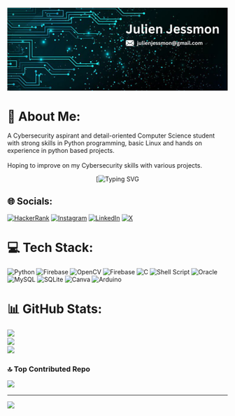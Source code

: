 ![WELCOME!](https://github.com/JulienJessmon/JulienJessmon/blob/main/Assets/Julien_Banner.png)

# 💫 About Me:
A Cybersecurity aspirant and detail-oriented Computer Science student with strong  skills in Python programming, basic Linux and hands on experience in python based projects.<br><br>Hoping to improve on my Cybersecurity skills with various projects.

<div align="center">

[![Typing SVG](https://readme-typing-svg.demolab.com?font=Fira+Code&size=30&pause=1000&background=40FFAC00&vCenter=true&random=false&width=435&lines=%F0%9F%91%8B%F0%9F%8F%BB+Hi+there!+I'm+Julien+)

</div>

## 🌐 Socials:
[![HackerRank](https://img.shields.io/badge/hackerrank-1DBF73?style=for-the-badge&logo=hackerrank&logoColor=white)](https://www.hackerrank.com/profile/julienjessmon) 
[![Instagram](https://img.shields.io/badge/Instagram-%23E4405F.svg?style=for-the-badge&logo=Instagram&logoColor=white)](https://instagram.com/diablo_the_first) 
[![LinkedIn](https://img.shields.io/badge/linkedin-0a66c2?style=for-the-badge&logo=linkedin&logoColor=white)](https://linkedin.com/in/JulienJessmon) 
[![X](https://img.shields.io/badge/Twitter-%23040404.svg?style=for-the-badge&logo=X&logoColor=white)](https://x.com/DiabloRedfox) 

# 💻 Tech Stack:
![Python](https://img.shields.io/badge/python-3670A0?style=for-the-badge&logo=python&logoColor=ffdd54)
![Firebase](https://img.shields.io/badge/firebase-%23039BE5.svg?style=for-the-badge&logo=firebase) 
![OpenCV](https://img.shields.io/badge/opencv-%23white.svg?style=for-the-badge&logo=opencv&logoColor=white) 
![Firebase](https://img.shields.io/badge/firebase-a08021?style=for-the-badge&logo=firebase&logoColor=ffcd34) 
![C](https://img.shields.io/badge/c-%2300599C.svg?style=for-the-badge&logo=c&logoColor=white) 
![Shell Script](https://img.shields.io/badge/shell_script-%23121011.svg?style=for-the-badge&logo=gnu-bash&logoColor=white) 
![Oracle](https://img.shields.io/badge/Oracle-F80000?style=for-the-badge&logo=oracle&logoColor=white) 
![MySQL](https://img.shields.io/badge/mysql-4479A1.svg?style=for-the-badge&logo=mysql&logoColor=white) 
![SQLite](https://img.shields.io/badge/sqlite-%2307405e.svg?style=for-the-badge&logo=sqlite&logoColor=white) 
![Canva](https://img.shields.io/badge/Canva-%2300C4CC.svg?style=for-the-badge&logo=Canva&logoColor=white) 
![Arduino](https://img.shields.io/badge/-Arduino-00979D?style=for-the-badge&logo=Arduino&logoColor=white)
# 📊 GitHub Stats:
![](https://github-readme-stats.vercel.app/api?username=JulienJessmon&theme=radical&hide_border=false&include_all_commits=false&count_private=true)<br/>
![](https://github-readme-streak-stats.herokuapp.com/?user=JulienJessmon&theme=radical&hide_border=false)<br/>
![](https://github-readme-stats.vercel.app/api/top-langs/?username=JulienJessmon&theme=radical&hide_border=false&include_all_commits=false&count_private=true&layout=compact)

### 🔝 Top Contributed Repo
![](https://github-contributor-stats.vercel.app/api?username=JulienJessmon&limit=5&theme=dark&combine_all_yearly_contributions=true)

---
[![](https://visitcount.itsvg.in/api?id=JulienJessmon&icon=0&color=0)](https://visitcount.itsvg.in)
